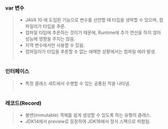 ### var 변수 <br/>
> * JAVA 10 에 도입된 기능으로 변수를 선언할 때 타입을 생략할 수 있으며, 컴파일러가 타입을  추론. <br/>
> * 컴파일 타임에 추론하는 것이기 때문에, Runtime에 추가 연산을 하지 않아 성능에 영향을 주지는 않음. <br/>
> * 지역 변수에서만 사용할 수 있음. <br/>
> * 컴파일러가 타입을 추론할 수 없는 애매한 상황에서는 컴파일 에러 발생. <br/><br/>

### 인터페이스
> * 특정 클래스 세트에서 수행할 수 있는 공통된 작을 나타냄. <br/><br/>

### 레코드(Record)
> * 불변(immutable) 객체를 쉽게 생성할 수 있도록 하는 유형의 클래스.<br/>
> * JDK14에서 preview로 등장하여 JDK16에서 정식 스펙으로 파함됨.<br/>
